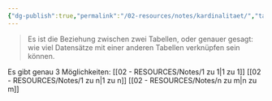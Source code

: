```yaml
---
{"dg-publish":true,"permalink":"/02-resources/notes/kardinalitaet/","tags":["datenbank","begriff"],"noteIcon":"","updated":"2024-06-08T00:19:13.849+02:00"}
---
```


> Es ist die Beziehung zwischen zwei Tabellen, oder genauer gesagt: wie viel Datensätze mit einer anderen Tabellen verknüpfen sein können.

Es gibt genau 3 Möglichkeiten:
[[02 - RESOURCES/Notes/1 zu 1\|1 zu 1]]
[[02 - RESOURCES/Notes/1 zu n\|1 zu n]]
[[02 - RESOURCES/Notes/n zu m\|n zu m]]